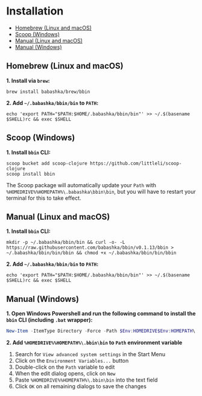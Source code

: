 # Installation

- [Homebrew (Linux and macOS)](#homebrew-linux-and-macos)
- [Scoop (Windows)](#scoop-windows)
- [Manual (Linux and macOS)](#manual-linux-and-macos)
- [Manual (Windows)](#manual-windows)

## Homebrew (Linux and macOS)

**1. Install via `brew`:**
```shell
brew install babashka/brew/bbin
```

**2. Add `~/.babashka/bbin/bin` to `PATH`:**
```shell
echo 'export PATH="$PATH:$HOME/.babashka/bbin/bin"' >> ~/.$(basename $SHELL)rc && exec $SHELL
```

## Scoop (Windows)

**1. Install `bbin` CLI:**
```shell
scoop bucket add scoop-clojure https://github.com/littleli/scoop-clojure
scoop install bbin
```

The Scoop package will automatically update your `Path` with `%HOMEDRIVE%%HOMEPATH%\.babashka\bbin\bin`, but you will have to restart your terminal for this to take effect.

## Manual (Linux and macOS)

**1. Install `bbin` CLI:**
```shell
mkdir -p ~/.babashka/bbin/bin && curl -o- -L https://raw.githubusercontent.com/babashka/bbin/v0.1.13/bbin > ~/.babashka/bbin/bin/bbin && chmod +x ~/.babashka/bbin/bin/bbin
```

**2. Add `~/.babashka/bbin/bin` to `PATH`:**
```shell
echo 'export PATH="$PATH:$HOME/.babashka/bbin/bin"' >> ~/.$(basename $SHELL)rc && exec $SHELL
```

## Manual (Windows)

**1. Open Windows Powershell and run the following command to install the `bbin` CLI (including `.bat` wrapper):**
```powershell
New-Item -ItemType Directory -Force -Path $Env:HOMEDRIVE$Env:HOMEPATH\.bbin\bin; Invoke-WebRequest -Uri https://raw.githubusercontent.com/babashka/bbin/v0.1.13/bbin -OutFile $Env:HOMEDRIVE$Env:HOMEPATH\.bbin\bin\bbin; Invoke-WebRequest -Uri https://raw.githubusercontent.com/babashka/bbin/v0.1.13/bbin.bat -OutFile $Env:HOMEDRIVE$Env:HOMEPATH\.bbin\bin\bbin.bat
```

**2. Add `%HOMEDRIVE%%HOMEPATH%\.bbin\bin` to `Path` environment variable**

1. Search for `View advanced system settings` in the Start Menu
2. Click on the `Environment Variables...` button
3. Double-click on the `Path` variable to edit
4. When the edit dialog opens, click on `New`
5. Paste `%HOMEDRIVE%%HOMEPATH%\.bbin\bin` into the text field
6. Click `OK` on all remaining dialogs to save the changes
